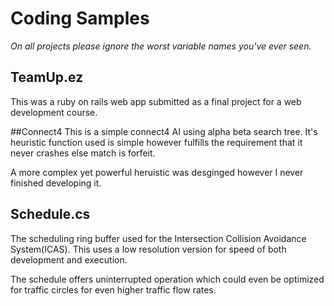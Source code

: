 # Coding Samples

*On all projects please ignore the worst variable names you've ever seen.*

## TeamUp.ez
This was a ruby on rails web app submitted as a final project for a web development course.

##Connect4
This is a simple connect4 AI using alpha beta search tree.  It's heuristic function used is simple however fulfills the requirement that it never crashes else match is forfeit.

A more complex yet powerful heruistic was desginged however I never finished developing it.

## Schedule.cs
The scheduling ring buffer used for the Intersection Collision Avoidance System(ICAS).  This uses a low resolution version for speed of both development and execution.

The schedule offers uninterrupted operation which could even be optimized for traffic circles for even higher traffic flow rates.
